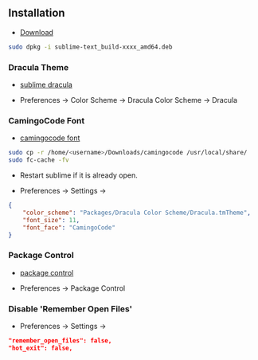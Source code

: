 ## Installation

* [Download](https://www.sublimetext.com/3)

```bash
sudo dpkg -i sublime-text_build-xxxx_amd64.deb
```

### Dracula Theme

* [sublime dracula](https://draculatheme.com/sublime/)

* Preferences -> Color Scheme -> Dracula Color Scheme -> Dracula

### CamingoCode Font

* [camingocode font](https://www.fontsquirrel.com/fonts/camingocode)

```bash
sudo cp -r /home/<username>/Downloads/camingocode /usr/local/share/
sudo fc-cache -fv
```

* Restart sublime if it is already open.

* Preferences -> Settings -> 
```json
{
	"color_scheme": "Packages/Dracula Color Scheme/Dracula.tmTheme",
	"font_size": 11,
	"font_face": "CamingoCode"
}
```

### Package Control

* [package control](https://packagecontrol.io/installation#st3)

* Preferences -> Package Control

### Disable 'Remember Open Files'

* Preferences -> Settings -> 
```json
"remember_open_files": false,
"hot_exit": false,
```
